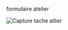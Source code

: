 formulaire atelier

![Capture tache atlier](https://github.com/user-attachments/assets/d8d98af2-63a5-452c-99ad-88e019395a7c)
